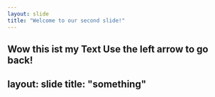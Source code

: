 ```yaml
---
layout: slide
title: "Welcome to our second slide!"
---
```

Wow this ist my Text
Use the left arrow to go back!
---
layout: slide
title: "something"
---
